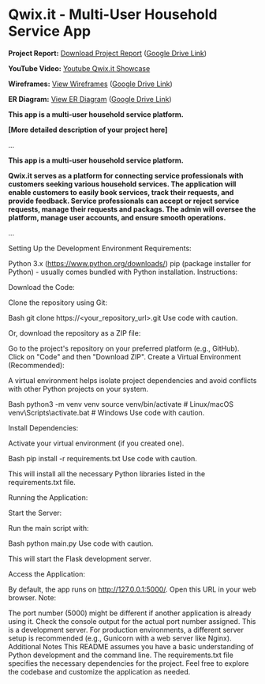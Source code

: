 
# Qwix.it - Multi-User Household Service App


**Project Report:**  [Download Project Report](https://drive.google.com/file/d/13dBJa5dTYcx_QbIBZ-ltoKqTy1gkvSyM/view?usp=drive_link) ([Google Drive Link](https://drive.google.com/file/d/13dBJa5dTYcx_QbIBZ-ltoKqTy1gkvSyM/view?usp=drive_link))

**YouTube Video:** [Youtube Qwix.it Showcase](https://youtu.be/47l2mmetJRA)

**Wireframes:**  [View Wireframes](https://drive.google.com/file/d/1-vAL9DPS098npn7_ueK7RJrd9t81KhXq/view?usp=drive_link) ([Google Drive Link](https://drive.google.com/file/d/1-vAL9DPS098npn7_ueK7RJrd9t81KhXq/view?usp=drive_link))

**ER Diagram:**  [View ER Diagram](https://drive.google.com/file/d/12yD2KjGC5nywPD2Wh0VQZg7CdiH9ez5w/view?usp=drive_link) ([Google Drive Link](https://drive.google.com/file/d/12yD2KjGC5nywPD2Wh0VQZg7CdiH9ez5w/view?usp=drive_link))

**This app is a multi-user household service platform.**

**[More detailed description of your project here]**

...

**This app is a multi-user household service platform.**

**Qwix.it serves as a platform for connecting service professionals with customers
seeking various household services. The application will enable customers to easily
book services, track their requests, and provide feedback. Service professionals can
accept or reject service requests, manage their requests and packags. The admin
will oversee the platform, manage user accounts, and ensure smooth operations.**

...

Setting Up the Development Environment
Requirements:

Python 3.x (https://www.python.org/downloads/)
pip (package installer for Python) - usually comes bundled with Python installation.
Instructions:

Download the Code:

Clone the repository using Git:

Bash
git clone https://<your_repository_url>.git
Use code with caution.

Or, download the repository as a ZIP file:

Go to the project's repository on your preferred platform (e.g., GitHub).
Click on "Code" and then "Download ZIP".
Create a Virtual Environment (Recommended):

A virtual environment helps isolate project dependencies and avoid conflicts with other Python projects on your system.

Bash
python3 -m venv venv
source venv/bin/activate  # Linux/macOS
venv\Scripts\activate.bat  # Windows
Use code with caution.

Install Dependencies:

Activate your virtual environment (if you created one).

Bash
pip install -r requirements.txt
Use code with caution.

This will install all the necessary Python libraries listed in the requirements.txt file.

Running the Application:

Start the Server:

Run the main script with:

Bash
python main.py
Use code with caution.

This will start the Flask development server.

Access the Application:

By default, the app runs on http://127.0.0.1:5000/. Open this URL in your web browser.
Note:

The port number (5000) might be different if another application is already using it. Check the console output for the actual port number assigned.
This is a development server. For production environments, a different server setup is recommended (e.g., Gunicorn with a web server like Nginx).
Additional Notes
This README assumes you have a basic understanding of Python development and the command line.
The requirements.txt file specifies the necessary dependencies for the project.
Feel free to explore the codebase and customize the application as needed.
